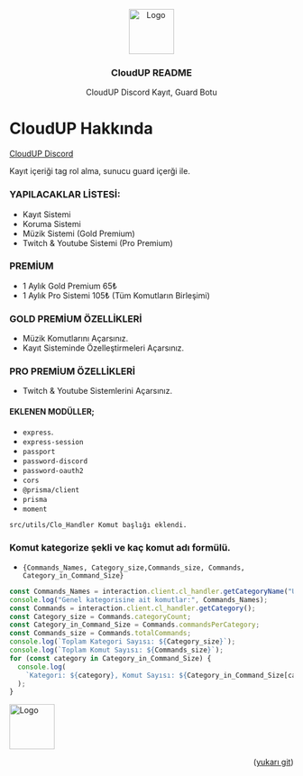 <a name="readme-top"></a>

<div align="center">
  <a href="https://discord.gg/cloudup-bitmistir-658745502120017958">
    <img src="https://media.discordapp.net/attachments/1356821033402765443/1359025631697961070/8e70d198-9ddc-40aa-b0c6-ccb4573f14a4_6499d2f1c46b106eed1e25892568aa55.png?ex=67f5fac0&is=67f4a940&hm=1ad58a3f7730df5282cfb864bd9a9343cf685870313980930ee54f0188fc9846&=&format=webp&quality=lossless" alt="Logo" width="80" height="80">
  </a>

  <h3 align="center">CloudUP README</h3>

  <p align="center">
    CloudUP Discord Kayıt, Guard Botu
    <br />
  </p>
</div>

# CloudUP Hakkında

[CloudUP Discord](https://discord.gg/ckEz8Yw)

Kayıt içeriği tag rol alma, sunucu guard içerği ile.

### YAPILACAKLAR LİSTESİ:

- Kayıt Sistemi
- Koruma Sistemi
- Müzik Sistemi (Gold Premium)
- Twitch & Youtube Sistemi (Pro Premium)

### PREMİUM

- 1 Aylık Gold Premium 65₺
- 1 Aylık Pro Sistemi 105₺ (Tüm Komutların Birleşimi)

### GOLD PREMİUM ÖZELLİKLERİ

- Müzik Komutlarını Açarsınız.
- Kayıt Sisteminde Özelleştirmeleri Açarsınız.

### PRO PREMİUM ÖZELLİKLERİ

- Twitch & Youtube Sistemlerini Açarsınız.

#### EKLENEN MODÜLLER;

- `express`.
- `express-session`
- `passport`
- `password-discord`
- `password-oauth2`
- `cors`
- `@prisma/client`
- `prisma`
- `moment`

`src/utils/Clo_Handler Komut başlığı eklendi.`

### Komut kategorize şekli ve kaç komut adı formülü.

- `{Commands_Names, Category_size,Commands_size, Commands, Category_in_Command_Size}`

```js
const Commands_Names = interaction.client.cl_handler.getCategoryName("User");
console.log("Genel kategorisine ait komutlar:", Commands_Names);
const Commands = interaction.client.cl_handler.getCategory();
const Category_size = Commands.categoryCount;
const Category_in_Command_Size = Commands.commandsPerCategory;
const Commands_size = Commands.totalCommands;
console.log(`Toplam Kategori Sayısı: ${Category_size}`);
console.log(`Toplam Komut Sayısı: ${Commands_size}`);
for (const category in Category_in_Command_Size) {
  console.log(
    `Kategori: ${category}, Komut Sayısı: ${Category_in_Command_Size[category]}`
  );
}
```

<img src="https://cdn.discordapp.com/attachments/1356821033402765443/1359025257314521161/image.png?ex=67f5fa66&is=67f4a8e6&hm=798e88504cec1c209a1e0d6b552c7a1b7b4eeec411a579338af3a6abbe9cd84f&" alt="Logo" width="80" height="80">

<p align="right">(<a href="#readme-top">yukarı git</a>)</p>